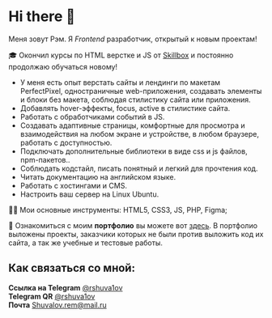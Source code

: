 # Hi there 👋
Меня зовут Рэм. Я *Frontend* разработчик, открытый к новым проектам!  

🎓 Окончил курсы по HTML верстке и JS от [Skillbox](https://skillbox.ru/) и постоянно продолжаю обучаться новому!  

- У меня есть опыт верстать сайты и лендинги по макетам PerfectPixel, одностраничные web-приложения, создавать элементы и блоки без макета, соблюдая стилистику сайта или приложения.
- Добавлять hover-эффекты, focus, active в стилистике сайта.
- Работать с обработчиками событий в JS.
- Создавать адаптивные страницы, комфортные для просмотра и взаимодействия на любом экране и устройстве, в любом браузере, работать с доступностью.
- Подключать дополнительные библиотеки в виде css и js файлов, npm-пакетов..
- Соблюдать кодстайл, писать понятный и легкий для прочтения код.
- Читать документацию на английском языке.
- Работать с хостингами и CMS.
- Настроить ваш сервер на Linux Ubuntu.

👩‍💻 Мои основные инструменты: HTML5, CSS3, JS, PHP, Figma;  

👜 Ознакомиться с моим **портфолио** вы можете вот [здесь](https://github.com/rshuva1ov?tab=repositories). В портфолио выложены проекты, заказчики которых не были против выложить код их сайта, а так же учебные и тестовые работы.

## Как связаться со мной:  
**Ссылка на Telegram** [@rshuva1ov](https://t.me/rshuva1ov/)  
**Telegram QR** [@rshuva1ov](https://user-images.githubusercontent.com/102639623/173983628-a42a5093-2bc4-4f37-9b08-9c9e82f47a4c.png)  
**Почта** Shuvalov.rem@mail.ru 

